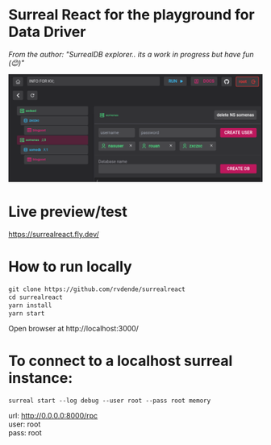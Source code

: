 # Surreal React for the playground for Data Driver

*From the author: "SurrealDB explorer.. its a work in progress but have fun (😊)"*

![screenshot](https://raw.githubusercontent.com/rvdende/surrealreact/main/screenshot.png)

# Live preview/test

https://surrealreact.fly.dev/

# How to run locally

```
git clone https://github.com/rvdende/surrealreact
cd surrealreact
yarn install
yarn start
```

Open browser at http://localhost:3000/


# To connect to a localhost surreal instance:

```
surreal start --log debug --user root --pass root memory
```


url: http://0.0.0.0:8000/rpc   
user: root   
pass: root   

